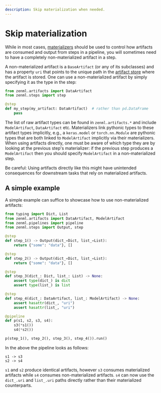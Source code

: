```yaml
---
description: Skip materialization when needed.
---
```


# Skip materialization

While in most cases, [materializers](../basics/custom-materializer.md) should be used to control 
how artifacts are consumed and output from steps in a pipeline, you will sometimes 
need to have a completely non-materialized artifact in a step.

A non-materialized artifact is a `BaseArtifact` (or any of its subclasses) and has a property `uri` that points 
to the unique path in the [artifact store](../introduction/core-concepts.md) where the 
artifact is stored. One can use a non-materialized artifact by simply specifying it as the type in
the step:

```python
from zenml.artifacts import DataArtifact
from zenml.steps import step

@step
def my_step(my_artifact: DataArtifact)  # rather than pd.DataFrame
    pass
```

The list of raw artifact types can be found in `zenml.artifacts.*` and include `ModelArtifact`, `DataArtifact` etc. 
Materializers link pythonic types to these artifact types implicitly, e.g., a `keras.model` or `torch.nn.Module` are pythonic 
types that are both linked to `ModelArtifact` implicitly via their materializers. When using artifacts directly, one must 
be aware of which type they are by looking at the previous step's materializer: if the previous step produces a 
`ModelArtifact` then you should specify `ModelArtifact` in a non-materialized step.

Be careful: Using artifacts directly like this might have unintended consequences for downstream 
tasks that rely on materialized artifacts.

## A simple example

A simple example can suffice to showcase how to use non-materialized artifacts:

```python
from typing import Dict, List
from zenml.artifacts import DataArtifact, ModelArtifact
from zenml.pipelines import pipeline
from zenml.steps import Output, step

@step
def step_1() -> Output(dict_=Dict, list_=List):
    return {"some": "data"}, []

@step
def step_2() -> Output(dict_=Dict, list_=List):
    return {"some": "data"}, []

@step
def step_3(dict_: Dict, list_: List) -> None:
    assert type(dict_) is dict
    assert type(list_) is list

@step
def step_4(dict_: DataArtifact, list_: ModelArtifact) -> None:
    assert hasattr(dict_, "uri")
    assert hasattr(list_, "uri")

@pipeline
def p(s1, s2, s3, s4):
    s3(*s1())
    s4(*s2())

p(step_1(), step_2(), step_3(), step_4()).run()
```

In the above the pipeline looks as follows:

```shell
s1 -> s3 
s2 -> s4
```

`s1` and `s2` produce identical artifacts, however `s3` consumes materialized artifacts 
while `s4` consumes non-materialized artifacts. `s4` can now use the `dict_.uri` 
and `list_.uri` paths directly rather than their materialized counterparts.
